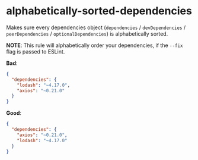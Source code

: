 # alphabetically-sorted-dependencies

Makes sure every dependencies object (`dependencies` / `devDependencies` / `peerDependencies` / `optionalDependencies`) is alphabetically sorted.

**NOTE**: This rule will alphabetically order your dependencies, if the `--fix` flag is passed to ESLint.

__**Bad**__:

```json
{
  "dependencies": {
    "lodash": "~4.17.0",
    "axios": "~0.21.0"
  }
}

````

__**Good**__:

```json
{
  "dependencies": {
    "axios": "~0.21.0",
    "lodash": "~4.17.0"
  }
}

````
